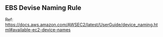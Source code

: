 ## EBS Devise Naming Rule
Ref: https://docs.aws.amazon.com/AWSEC2/latest/UserGuide/device_naming.html#available-ec2-device-names
